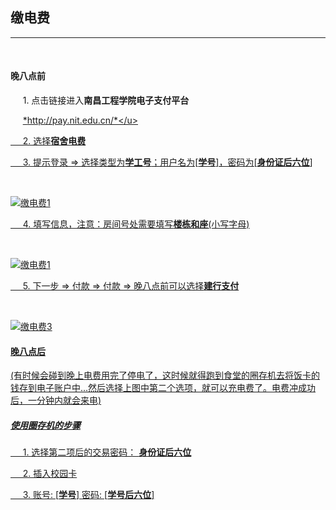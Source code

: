 ## 缴电费

---

<br>

#### 晚八点前
&nbsp;&nbsp;&nbsp;&nbsp; 1. 点击链接进入**南昌工程学院电子支付平台**

&nbsp;&nbsp;&nbsp;&nbsp;  <u>*http://pay.nit.edu.cn/*</u>

&nbsp;&nbsp;&nbsp;&nbsp; 2. 选择**宿舍电费**

&nbsp;&nbsp;&nbsp;&nbsp; 3. 提示登录  =>  选择类型为**学工号**；用户名为[**学号**]，密码为[**身份证后六位**]

<br>

![缴电费1](http://39.106.85.24:8999/images/electric1.png)

&nbsp;&nbsp;&nbsp;&nbsp; 4. 填写信息，注意：房间号处需要填写**楼栋和座**(小写字母)

<br>

![缴电费1](http://39.106.85.24:8999/iimagesmg/electric1.png)

&nbsp;&nbsp;&nbsp;&nbsp; 5. 下一步  =>  付款  =>  付款  =>  晚八点前可以选择**建行支付**

<br>

![缴电费3](http://39.106.85.24:8999/images/electric3.png)

#### 晚八点后
(有时候会碰到晚上电费用完了停电了，这时候就得跑到食堂的圈存机去将饭卡的钱存到电子账户中...然后选择上图中第二个选项，就可以充电费了。电费冲成功后，一分钟内就会来电)

##### 使用圈存机的步骤
 &nbsp;&nbsp;&nbsp;&nbsp; 1.  选择第二项后的交易密码： **身份证后六位**

 &nbsp;&nbsp;&nbsp;&nbsp; 2.  插入校园卡
 
 &nbsp;&nbsp;&nbsp;&nbsp; 3.  账号: [**学号**]  密码: [**学号后六位**]

<br>